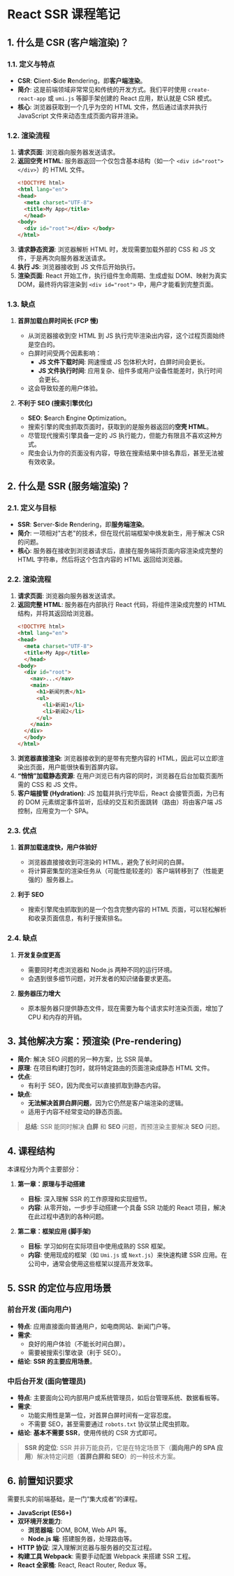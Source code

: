 # React SSR 课程笔记

## 1\. 什么是 CSR (客户端渲染)？

### 1.1. 定义与特点

  - **CSR**: **C**lient-**S**ide **R**endering，即**客户端渲染**。
  - **简介**: 这是前端领域非常常见和传统的开发方式。我们平时使用 `create-react-app` 或 `umi.js` 等脚手架创建的 React 应用，默认就是 CSR 模式。
  - **核心**: 浏览器获取到一个几乎为空的 HTML 文件，然后通过请求并执行 JavaScript 文件来动态生成页面内容并渲染。

### 1.2. 渲染流程

1.  **请求页面**: 浏览器向服务器发送请求。
2.  **返回空壳 HTML**: 服务器返回一个仅包含基本结构（如一个 `<div id="root"></div>`）的 HTML 文件。
    ```html
    <!DOCTYPE html>
    <html lang="en">
    <head>
      <meta charset="UTF-8">
      <title>My App</title>
      </head>
    <body>
      <div id="root"></div> </body>
    </html>
    ```
3.  **请求静态资源**: 浏览器解析 HTML 时，发现需要加载外部的 CSS 和 JS 文件，于是再次向服务器发送请求。
4.  **执行 JS**: 浏览器接收到 JS 文件后开始执行。
5.  **渲染页面**: React 开始工作，执行组件生命周期、生成虚拟 DOM、映射为真实 DOM，最终将内容渲染到 `<div id="root">` 中，用户才能看到完整页面。

### 1.3. 缺点

1.  **首屏加载白屏时间长 (FCP 慢)**

      - 从浏览器接收到空 HTML 到 JS 执行完毕渲染出内容，这个过程页面始终是空白的。
      - 白屏时间受两个因素影响：
          - **JS 文件下载时间**: 网速慢或 JS 包体积大时，白屏时间会更长。
          - **JS 文件执行时间**: 应用复杂、组件多或用户设备性能差时，执行时间会更长。
      - 这会导致较差的用户体验。

2.  **不利于 SEO (搜索引擎优化)**

      - **SEO**: **S**earch **E**ngine **O**ptimization。
      - 搜索引擎的爬虫抓取页面时，获取到的是服务器返回的**空壳 HTML**。
      - 尽管现代搜索引擎具备一定的 JS 执行能力，但能力有限且不喜欢这种方式。
      - 爬虫会认为你的页面没有内容，导致在搜索结果中排名靠后，甚至无法被有效收录。

## 2\. 什么是 SSR (服务端渲染)？

### 2.1. 定义与目标

  - **SSR**: **S**erver-**S**ide **R**endering，即**服务端渲染**。
  - **简介**: 一项相对"古老"的技术，但在现代前端框架中焕发新生，用于解决 CSR 的问题。
  - **核心**: 服务器在接收到浏览器请求后，直接在服务端将页面内容渲染成完整的 HTML 字符串，然后将这个包含内容的 HTML 返回给浏览器。

### 2.2. 渲染流程

1.  **请求页面**: 浏览器向服务器发送请求。
2.  **返回完整 HTML**: 服务器在内部执行 React 代码，将组件渲染成完整的 HTML 结构，并将其返回给浏览器。
    ```html
    <!DOCTYPE html>
    <html lang="en">
    <head>
      <meta charset="UTF-8">
      <title>My App</title>
      </head>
    <body>
      <div id="root">
        <nav>...</nav>
        <main>
          <h1>新闻列表</h1>
          <ul>
            <li>新闻1</li>
            <li>新闻2</li>
          </ul>
        </main>
      </div>
      </body>
    </html>
    ```
3.  **浏览器直接渲染**: 浏览器接收到的是带有完整内容的 HTML，因此可以立即渲染出页面，用户能很快看到首屏内容。
4.  **“悄悄”加载静态资源**: 在用户浏览已有内容的同时，浏览器在后台加载页面所需的 CSS 和 JS 文件。
5.  **客户端接管 (Hydration)**: JS 加载并执行完毕后，React 会接管页面，为已有的 DOM 元素绑定事件监听，后续的交互和页面跳转（路由）将由客户端 JS 控制，应用变为一个 SPA。

### 2.3. 优点

1.  **首屏加载速度快，用户体验好**

      - 浏览器直接接收到可渲染的 HTML，避免了长时间的白屏。
      - 将计算密集型的渲染任务从（可能性能较差的）客户端转移到了（性能更强的）服务器上。

2.  **利于 SEO**

      - 搜索引擎爬虫抓取到的是一个包含完整内容的 HTML 页面，可以轻松解析和收录页面信息，有利于搜索排名。

### 2.4. 缺点

1.  **开发复杂度更高**

      - 需要同时考虑浏览器和 Node.js 两种不同的运行环境。
      - 会遇到很多细节问题，对开发者的知识储备要求更高。

2.  **服务器压力增大**

      - 原本服务器只提供静态文件，现在需要为每个请求实时渲染页面，增加了 CPU 和内存的开销。

## 3\. 其他解决方案：预渲染 (Pre-rendering)

  - **简介**: 解决 SEO 问题的另一种方案，比 SSR 简单。
  - **原理**: 在项目构建打包时，就将特定路由的页面渲染成静态 HTML 文件。
  - **优点**:
      - 有利于 SEO，因为爬虫可以直接抓取到静态内容。
  - **缺点**:
      - **无法解决首屏白屏问题**，因为它仍然是客户端渲染的逻辑。
      - 适用于内容不经常变动的静态页面。

> **总结**: SSR 能同时解决 **白屏** 和 **SEO** 问题，而预渲染主要解决 **SEO** 问题。

## 4\. 课程结构

本课程分为两个主要部分：

1.  **第一章：原理与手动搭建**

      - **目标**: 深入理解 SSR 的工作原理和实现细节。
      - **内容**: 从零开始，一步步手动搭建一个具备 SSR 功能的 React 项目，解决在此过程中遇到的各种问题。

2.  **第二章：框架应用 (脚手架)**

      - **目标**: 学习如何在实际项目中使用成熟的 SSR 框架。
      - **内容**: 使用现成的框架（如 `Umi.js` 或 `Next.js`）来快速构建 SSR 应用。在公司中，通常会使用这些框架以提高开发效率。

## 5\. SSR 的定位与应用场景

### 前台开发 (面向用户)

  - **特点**: 应用直接面向普通用户，如电商网站、新闻门户等。
  - **需求**:
      - 良好的用户体验（不能长时间白屏）。
      - 需要被搜索引擎收录（利于 SEO）。
  - **结论**: **SSR 的主要应用场景**。

### 中后台开发 (面向管理员)

  - **特点**: 主要面向公司内部用户或系统管理员，如后台管理系统、数据看板等。
  - **需求**:
      - 功能实用性是第一位，对首屏白屏时间有一定容忍度。
      - 不需要 SEO，甚至需要通过 `robots.txt` 协议禁止爬虫抓取。
  - **结论**: **基本不需要 SSR**，使用传统的 CSR 方式即可。

> **SSR 的定位**: SSR 并非万能良药，它是在特定场景下（**面向用户的 SPA 应用**）解决特定问题（**首屏白屏和 SEO**）的一种技术方案。

## 6\. 前置知识要求

需要扎实的前端基础，是一门“集大成者”的课程。

  - **JavaScript (ES6+)**
  - **双环境开发能力**:
      - **浏览器端**: DOM, BOM, Web API 等。
      - **Node.js 端**: 搭建服务器，处理路由等。
  - **HTTP 协议**: 深入理解浏览器与服务器的交互过程。
  - **构建工具 Webpack**: 需要手动配置 Webpack 来搭建 SSR 工程。
  - **React 全家桶**: React, React Router, Redux 等。